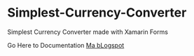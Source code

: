 # Simplest-Currency-Converter
Simplest Currency Converter made with Xamarin Forms

Go Here to Documentation <a href="https://successfulthomas.blogspot.com/2022/04/pbkk-ceria-7.html">Ma bLogspot </a>
